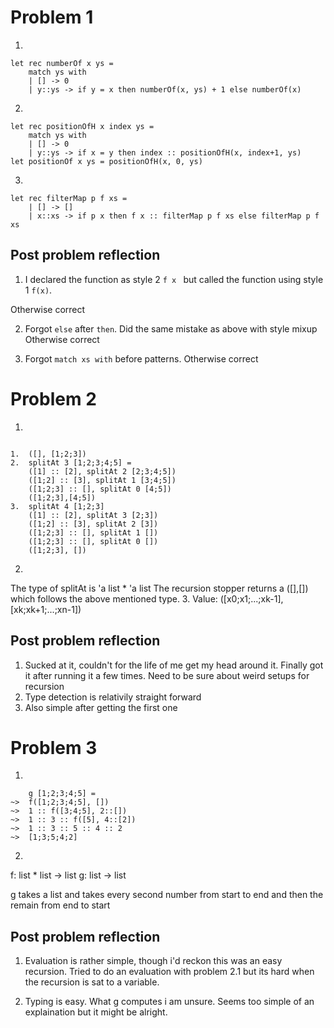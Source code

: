 # Problem 1

1. 
```
let rec numberOf x ys = 
    match ys with
    | [] -> 0
    | y::ys -> if y = x then numberOf(x, ys) + 1 else numberOf(x)
```
2.
```
let rec positionOfH x index ys = 
    match ys with
    | [] -> 0
    | y::ys -> if x = y then index :: positionOfH(x, index+1, ys)
let positionOf x ys = positionOfH(x, 0, ys)
```
3.
```
let rec filterMap p f xs =
    | [] -> []
    | x::xs -> if p x then f x :: filterMap p f xs else filterMap p f xs 
```

## Post problem reflection

1. I declared the function as style 2 `f x ` but
called the function using style 1 `f(x)`.

Otherwise correct

2. Forgot `else` after `then`. Did the same mistake as above with style mixup
Otherwise correct

3. Forgot `match xs with` before patterns. Otherwise correct

# Problem 2
1.  
```

1.  ([], [1;2;3]) 
2.  splitAt 3 [1;2;3;4;5] =  
    ([1] :: [2], splitAt 2 [2;3;4;5])
    ([1;2] :: [3], splitAt 1 [3;4;5])
    ([1;2;3] :: [], splitAt 0 [4;5])
    ([1;2;3],[4;5])
3.  splitAt 4 [1;2;3]
    ([1] :: [2], splitAt 3 [2;3])
    ([1;2] :: [3], splitAt 2 [3])
    ([1;2;3] :: [], splitAt 1 [])
    ([1;2;3] :: [], splitAt 0 [])
    ([1;2;3], [])
```
2.
The type of splitAt is 'a list * 'a list
The recursion stopper returns a ([],[]) which follows the
above mentioned type.
3. 
Value: ([x0;x1;...;xk-1], [xk;xk+1;...;xn-1])

## Post problem reflection

1. Sucked at it, couldn't for the life of me get my head around it.
Finally got it after running it a few times. Need to be sure about
weird setups for recursion
2. Type detection is relativily straight forward
3. Also simple after getting the first one

# Problem 3

1.
```
    g [1;2;3;4;5] = 
~>  f([1;2;3;4;5], [])
~>  1 :: f([3;4;5], 2::[])
~>  1 :: 3 :: f([5], 4::[2])
~>  1 :: 3 :: 5 :: 4 :: 2
~>  [1;3;5;4;2]

```
2. 
f: list * list -> list
g: list -> list

g takes a list and takes every second number from start to end and then the remain from end to start

## Post problem reflection
1. Evaluation is rather simple, though i'd reckon this was an easy
recursion. Tried to do an evaluation with problem 2.1 but its hard
when the recursion is sat to a variable.

2. Typing is easy. What g computes i am unsure. Seems too simple of an
explaination but it might be alright.


